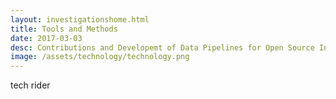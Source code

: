 ```yaml
---
layout: investigationshome.html
title: Tools and Methods
date: 2017-03-03
desc: Contributions and Developemt of Data Pipelines for Open Source Investigations
image: /assets/technology/technology.png
---
```


tech rider
